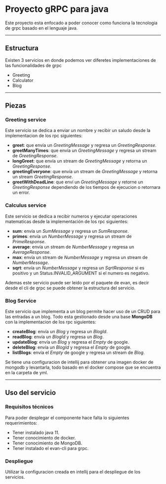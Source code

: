 # Proyecto gRPC para java

Este proyecto esta enfocado a poder conocer como funciona la tecnologia de grpc basado en el lenguaje java.

---
## Estructura

Existen 3 servicios en donde podemos ver diferetes implementaciones de las funcionalidades de grpc

- Greeting
- Calculator
- Blog

---
## Piezas

### Greeting service

Este servicio se dedica a enviar un nombre y recibir un saludo desde la implementacion de los rpc siguientes:

- **greet**: que envía un *GreetingMessage* y regresa un *GreetingResponse*.
- **greetManyTimes**: que envía un *GreetingMessage* y regresa un stream de *GreetingResponse*.
- **longGreet**: que envía un stream de *GreetingMessage* y retorna un *GreetingResponse*.
- **greetingEveryone**: que envía un stream de *GreetingMessage* y retorna un stream *GreetingResponse*.
- **greetWithDeadLine**: que enví un *GreetingMessage* y retorne un *GreetingResponse* dependiendo de los tiempos de ejecucion o retornara un error.

### Calculus service

Este servicio se dedica a recibir numeros y ejecutar operaciones matematicas desde la implementación de los rpc siguientes:

- **sum**: envía un *SumMessage* y regresa un *SumResponse*.
- **primes**: envía un *NumberMessage* y regresa un stream de *PrimeResponse*.
- **average**: envía un stream de *NumberMessage* y regresa un *AverageResponse*.
- **max**: envía un stream de *NumberMessage* y regresa un stream de *NumberMessage*.
- **sqrt**: envía un *NumberMessage* y regresa un *SqrtResponse* si es positivo y un Status.INVALID_ARGUMENT si el numero es negativo. 

Ademas este servicio puede ser leido por el paquete de evan, es decir desde el cli de grpc se puede obtener la estructura del servicio.

### Blog Service

Este servicio que implementa a un blog permite hacer uso de un CRUD para las entradas a un blog. 
Todo esta gestionado desde una base **MongoDB** con la implementacion de los rpc siguientes:

- **createBlog**: envía un *Blog* y regresa un *BlogId*.
- **readBlog**: envía un *BlogId* y regresa un *Blog*.
- **updateBlog**: envía un *Blog* y regresa el *Empty* de google.
- **deleteBlog**: envía un *BlogId* y regresa el *Empty* de google.
- **listBlogs**: envía el *Empty* de google y regresa un stream de *Blog*.

Se tiene una configuracion de intellij para obtener una imagen docker de mongodb y levantarla, todo basado en el docker compose que se encuentra en la carpeta de yml.

---
## Uso del servicio

### Requisitos técnicos

Para poder desplegar el componente hace falta lo siguientes requerimientos:

- Tener instalado java 11.
- Tener conocimiento de docker.
- Tener conocimiento de MongoDB.
- Tener instalado el evan-cli para grpc.

### Despliegue

Utilizar la configuracion creada en intellij para el despliegue de los servicios.
